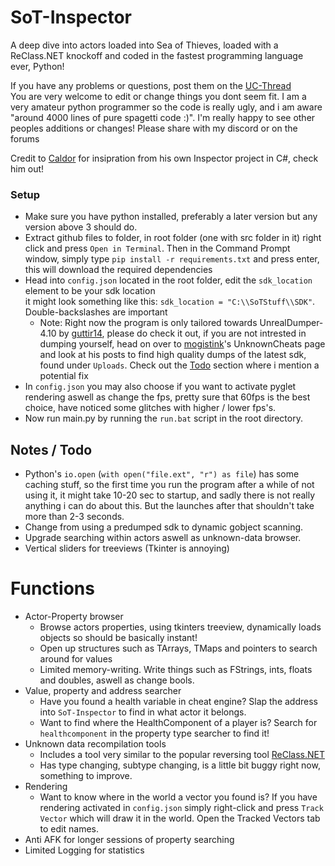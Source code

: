 # SoT-Inspector
A deep dive into actors loaded into Sea of Thieves, loaded with a ReClass.NET knockoff and coded in the fastest programming language ever, Python!

If you have any problems or questions, post them on the [UC-Thread](https://www.unknowncheats.me/forum/sea-of-thieves/605014-sot-inspector.html)  
You are very welcome to edit or change things you dont seem fit. I am a very amateur python programmer so the code is really ugly, and i am aware "around 4000 lines of pure spagetti code :)". I'm really happy to see other peoples additions or changes! Please share with my discord or on the forums

Credit to [Caldor](https://www.unknowncheats.me/forum/members/5105182.html) for insipration from his own Inspector project in C#, check him out!

### Setup
- Make sure you have python installed, preferably a later version but any version above 3 should do.
- Extract github files to folder, in root folder (one with src folder in it) right click and press `Open in Terminal`.  Then in the Command Prompt window, simply type `pip install -r requirements.txt` and press enter, this will download the required dependencies
- Head into `config.json` located in the root folder, edit the `sdk_location` element to be your sdk location  
it might look something like this: `sdk_location = "C:\\SoTStuff\\SDK"`. Double-backslashes are important
  - Note: Right now the program is only tailored towards UnrealDumper-4.10 by [guttir14](https://github.com/guttir14/UnrealDumper-4.25/tree/UnrealDumper-4.10), please do check it out, if you are not intrested in dumping yourself, head on over to [mogistink](https://www.unknowncheats.me/forum/members/3434160.html)'s UnknownCheats page and look at his posts to find high quality dumps of the latest sdk, found under `Uploads`. Check out the [Todo](https://github.com/KirbyIsW/SoT-Inspector#notes--todo) section where i mention a potential fix
- In `config.json` you may also choose if you want to activate pyglet rendering aswell as change the fps, pretty sure that 60fps is the best choice, have noticed some glitches with higher / lower fps's.
- Now run main.py by running the `run.bat` script in the root directory.

## Notes / Todo
- Python's `io.open` (`with open("file.ext", "r") as file`) has some caching stuff, so the first time you run the program after a while of not using it, it might take 10-20 sec to startup, and sadly there is not really anything i can do about this. But the launches after that shouldn't take more than 2-3 seconds.
- Change from using a predumped sdk to dynamic gobject scanning.
- Upgrade searching within actors aswell as unknown-data browser.
- Vertical sliders for treeviews (Tkinter is annoying)

# Functions
- Actor-Property browser
  - Browse actors properties, using tkinters treeview, dynamically loads objects so should be basically instant!
  - Open up structures such as TArrays, TMaps and pointers to search around for values
  - Limited memory-writing. Write things such as FStrings, ints, floats and doubles, aswell as change bools.
- Value, property and address searcher
  - Have you found a health variable in cheat engine? Slap the address into `SoT-Inspector` to find in what actor it belongs.
  - Want to find where the HealthComponent of a player is? Search for `healthcomponent` in the property type searcher to find it!
- Unknown data recompilation tools
  - Includes a tool very similar to the popular reversing tool [ReClass.NET](https://github.com/ReClassNET/ReClass.NET)
  - Has type changing, subtype changing, is a little bit buggy right now, something to improve.
- Rendering
  - Want to know where in the world a vector you found is? If you have rendering activated in `config.json` simply right-click and press `Track Vector` which will draw it in the world. Open the Tracked Vectors tab to edit names.
- Anti AFK for longer sessions of property searching
- Limited Logging for statistics
